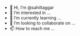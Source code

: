 - 👋 Hi, I’m @sahiltaggar
- 👀 I’m interested in ...
- 🌱 I’m currently learning ...
- 💞️ I’m looking to collaborate on ...
- 📫 How to reach me ...

<!---
sahiltaggar/sahiltaggar is a ✨ special ✨ repository because its `README.md` (this file) appears on your GitHub profile.
You can click the Preview link to take a look at your changes.
--->
